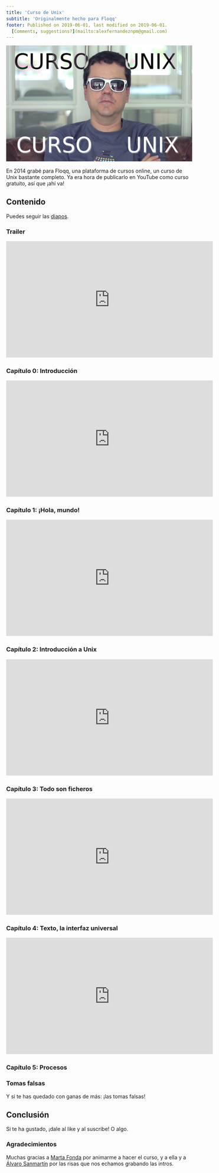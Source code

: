 ```yaml
---
title: 'Curso de Unix'
subtitle: 'Originalmente hecho para Floqq'
footer: Published on 2019-06-01, last modified on 2019-06-01.
  [Comments, suggestions?](mailto:alexfernandeznpm@gmail.com)
---
```


![](pics/curso-unix-portada.jpg "Portada del curso de Unix")

En 2014 grabé para Floqq, una plataforma de cursos online,
un curso de Unix bastante completo.
Ya era hora de publicarlo en YouTube como curso gratuito,
así que ¡ahí va!

## Contenido

Puedes seguir las [diapos](https://slides.com/alexfernandez/unix-floqq).

### Trailer

<iframe width="560" height="315" src="https://www.youtube-nocookie.com/embed/hsnTBBYlcU4" frameborder="0" allow="accelerometer; autoplay; encrypted-media; gyroscope; picture-in-picture" allowfullscreen></iframe>

### Capítulo 0: Introducción

<iframe width="560" height="315" src="https://www.youtube-nocookie.com/embed/9WkjCgU6VbI" frameborder="0" allow="accelerometer; autoplay; encrypted-media; gyroscope; picture-in-picture" allowfullscreen></iframe>

### Capítulo 1: ¡Hola, mundo!

<iframe width="560" height="315" src="https://www.youtube-nocookie.com/embed/EtZlMg9irXs" frameborder="0" allow="accelerometer; autoplay; encrypted-media; gyroscope; picture-in-picture" allowfullscreen></iframe>

### Capítulo 2: Introducción a Unix

<iframe width="560" height="315" src="https://www.youtube-nocookie.com/embed/9aAK8sLdEAs" frameborder="0" allow="accelerometer; autoplay; encrypted-media; gyroscope; picture-in-picture" allowfullscreen></iframe>

### Capítulo 3: Todo son ficheros

<iframe width="560" height="315" src="https://www.youtube-nocookie.com/embed/uHBOty_Q7TM" frameborder="0" allow="accelerometer; autoplay; encrypted-media; gyroscope; picture-in-picture" allowfullscreen></iframe>

### Capítulo 4: Texto, la interfaz universal

<iframe width="560" height="315" src="https://www.youtube-nocookie.com/embed/6MisKBXaMkc" frameborder="0" allow="accelerometer; autoplay; encrypted-media; gyroscope; picture-in-picture" allowfullscreen></iframe>

### Capítulo 5: Procesos



### Tomas falsas

Y si te has quedado con ganas de más: ¡las tomas falsas!

## Conclusión

Si te ha gustado, ¡dale al like y al suscribe! O algo.

### Agradecimientos

Muchas gracias a [Marta Fonda](https://twitter.com/MartaFonda)
por animarme a hacer el curso,
y a ella y a [Álvaro Sanmartín](https://twitter.com/AlvaroSanmartin)
por las risas que nos echamos grabando las intros.

